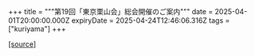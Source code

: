 +++
title = """第19回「東京栗山会」総会開催のご案内"""
date = 2025-04-01T20:00:00.000Z
expiryDate = 2025-04-24T12:46:06.316Z
tags = ["kuriyama"]
+++


[[source]](https://www.town.kuriyama.hokkaido.jp/site/tokyo/31012.html)
